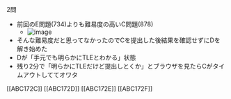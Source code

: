 
2問
- 前回のE問題(734)よりも難易度の高いC問題(878)
    - ![image](https://gyazo.com/8f688785303bda2ffe11acbdc5d7d370/thumb/1000)
- そんな難易度だと思ってなかったのでCを提出した後結果を確認せずにDを解き始めた
- Dが「手元でも明らかにTLEとわかる」状態
- 残り2分で「明らかにTLEだけど提出しとくか」とブラウザを見たらCがタイムアウトしててオワタ

[[ABC172C]]
[[ABC172D]]
[[ABC172E]]
[[ABC172F]]
